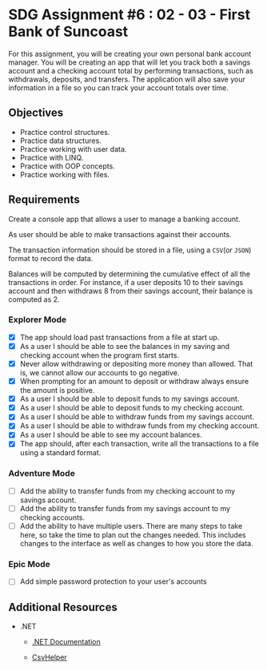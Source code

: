 # SDG Assignment #6 : 02 - 03 - First Bank of Suncoast

For this assignment, you will be creating your own personal bank account manager. You will be creating an app that will let you track both a savings account and a checking account total by performing transactions, such as withdrawals, deposits, and transfers. The application will also save your information in a file so you can track your account totals over time.

## Objectives

- Practice control structures.
- Practice data structures.
- Practice working with user data.
- Practice with LINQ.
- Practice with OOP concepts.
- Practice working with files.

## Requirements

Create a console app that allows a user to manage a banking account.

As user should be able to make transactions against their accounts.

The transaction information should be stored in a file, using a `CSV`(or `JSON`) format to record the data.

Balances will be computed by determining the cumulative effect of all the transactions in order. For instance, if a user deposits 10 to their savings account and then withdraws 8 from their savings account, their balance is computed as 2.

### Explorer Mode

- [x] The app should load past transactions from a file at start up.
- [x] As a user I should be able to see the balances in my saving and checking account when the program first starts.
- [x] Never allow withdrawing or depositing more money than allowed. That is, we cannot allow our accounts to go negative.
- [x] When prompting for an amount to deposit or withdraw always ensure the amount is positive.
- [x] As a user I should be able to deposit funds to my savings account.
- [x] As a user I should be able to deposit funds to my checking account.
- [x] As a user I should be able to withdraw funds from my savings account.
- [x] As a user I should be able to withdraw funds from my checking account.
- [x] As a user I should be able to see my account balances.
- [x] The app should, after each transaction, write all the transactions to a file using a standard format.

### Adventure Mode

- [ ] Add the ability to transfer funds from my checking account to my savings account.
- [ ] Add the ability to transfer funds from my savings account to my checking accounts.
- [ ] Add the ability to have multiple users. There are many steps to take here, so take the time to plan out the changes needed. This includes changes to the interface as well as changes to how you store the data.

### Epic Mode

- [ ] Add simple password protection to your user's accounts

## Additional Resources

- .NET

  - [.NET Documentation](https://docs.microsoft.com/en-us/dotnet/)

  - [CsvHelper](https://joshclose.github.io/CsvHelper/getting-started)

